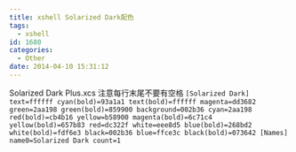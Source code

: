 ```yaml
---
title: xshell Solarized Dark配色
tags:
  - xshell
id: 1680
categories:
  - Other
date: 2014-04-10 15:31:12
---
```


Solarized Dark Plus.xcs 注意每行末尾不要有空格
`[Solarized Dark]
text=ffffff
cyan(bold)=93a1a1
text(bold)=ffffff
magenta=dd3682
green=2aa198
green(bold)=859900
background=002b36
cyan=2aa198
red(bold)=cb4b16
yellow=b58900
magenta(bold)=6c71c4
yellow(bold)=657b83
red=dc322f
white=eee8d5
blue(bold)=268bd2
white(bold)=fdf6e3
black=002b36
blue=ffce3c
black(bold)=073642
[Names]
name0=Solarized Dark
count=1
`